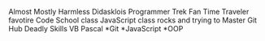Almost Mostly Harmless
Didasklois
Programmer
Trek Fan
Time Traveler
favotire Code School class JavaScript class rocks and trying to Master Git Hub
Deadly Skills
VB
Pascal
*Git
*JavaScript
*OOP

